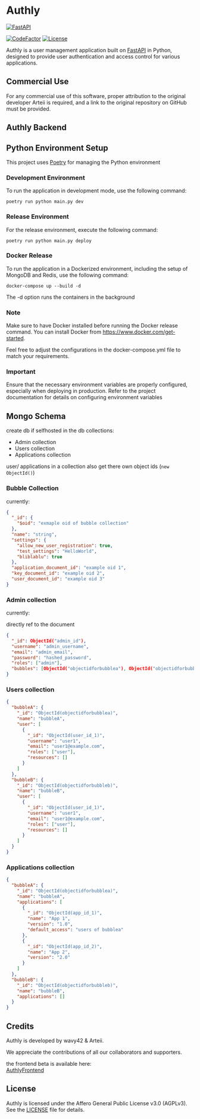# Authly

[![FastAPI](https://ziadoua.github.io/m3-Markdown-Badges/badges/FastAPI/fastapi3.svg)](https://fastapi.tiangolo.com/)

[![CodeFactor](https://www.codefactor.io/repository/github/wavy42/authly/badge)](https://www.codefactor.io/repository/github/wavy42/authly)
[![License](https://img.shields.io/github/license/Arteiii/Authly)](LICENSE)

Authly is a user management application built on [FastAPI](https://fastapi.tiangolo.com/) in Python, designed to provide user authentication and access control for various applications.

## Commercial Use

For any commercial use of this software, proper attribution to the original developer Arteii is required, and a link to the original repository on GitHub must be provided.

<!-- ## Table of Contents

- [Installation](#installation)
- [Usage](#usage)
- [Features](#features)
- [Contributing](#contributing)
- [Testing](#testing)
- [Credits](#credits)
- [License](#license)

## Installation

To set up Authly, please follow the instructions in the [Installation Guide](https://github.com/wavy42/authly/wiki/Installation-Guide) in our GitHub wiki.

For more detailed instructions and options, please refer to the same guide.

## Usage

Get started with Authly by following our setup guide, which can be found in the [Usage section of our GitHub wiki](https://github.com/wavy42/authly/wiki/Usage-Guide).
The wiki provides comprehensive information on all available options and configurations.

## Features

Authly offers a range of features, including but not limited to:

- User authentication and authorization
- Access control for different applications
- User subscription management

We are continuously developing and adding new features to enhance your user management experience. Stay tuned for more updates! -->

<!-- ## Contributing

We welcome contributions from the open-source community to make Authly even better. If you'd like to contribute, please check the [Contribution Guidelines](https://github.com/wavy42/authly/wiki/Contribution-Guidelines) in our GitHub wiki for details on how to get started. -->

<!-- ## Testing

We highly recommend writing tests for your application to ensure its reliability and functionality. You can find examples and instructions on how to run tests in the [Testing section of our GitHub wiki](https://github.com/wavy42/authly/wiki/Testing-Guide). -->

## Authly Backend

## Python Environment Setup

This project uses [Poetry](https://python-poetry.org/) for managing the Python environment

### Development Environment

To run the application in development mode, use the following command:

```shell
poetry run python main.py dev
```

### Release Environment

For the release environment, execute the following command:

```shell
poetry run python main.py deploy
```

### Docker Release

To run the application in a Dockerized environment, including the setup of MongoDB and Redis, use the following command:

```shell
docker-compose up --build -d
```

The -d option runs the containers in the background

### Note

Make sure to have Docker installed before running the Docker release command.
You can install Docker from <https://www.docker.com/get-started>.

Feel free to adjust the configurations in the docker-compose.yml file to match your requirements.

### Important

Ensure that the necessary environment variables are properly configured, especially when deploying in production.
Refer to the project documentation for details on configuring environment variables

## Mongo Schema

create db if selfhosted
in the db collections:

- Admin collection
- Users collection
- Applications collection

user/ applications in a collection also get there own object ids (`new ObjectId()`)

### Bubble Collection

currently:

```json
{
  "_id": {
    "$oid": "exmaple oid of bubble collection"
  },
  "name": "string",
  "settings": {
    "allow_new_user_registration": true,
    "test_settings": "HelloWorld",
    "bliblablu": true
  },
  "application_document_id": "example oid 1",
  "key_document_id": "example oid 2",
  "user_document_id": "example oid 3"
}
```

### Admin collection

currently:

directly ref to the document

```json
{
  "_id": ObjectId("admin_id"),
  "username": "admin_username",
  "email": "admin_email",
  "password": "hashed_password",
  "roles": ["admin"],
  "bubbles": [ObjectId("objectidforbubblea"), ObjectId("objectidforbubbleb")]
}
```

### Users collection

```json
{
  "bubbleA": {
    "_id": "ObjectId(objectidforbubblea)",
    "name": "bubbleA",
    "user": [
      {
        "_id": "ObjectId(user_id_1)",
        "username": "user1",
        "email": "user1@example.com",
        "roles": ["user"],
        "resources": []
      }
    ]
  },
  "bubbleB": {
    "_id": "ObjectId(objectidforbubbleb)",
    "name": "bubbleB",
    "user": [
      {
        "_id": "ObjectId(user_id_1)",
        "username": "user1",
        "email": "user1@example.com",
        "roles": ["user"],
        "resources": []
      }
    ]
  }
}
```

### Applications collection

```json
{
  "bubbleA": {
    "_id": "ObjectId(objectidforbubblea)",
    "name": "bubbleA",
    "applications": [
      {
        "_id": "ObjectId(app_id_1)",
        "name": "App 1",
        "version": "1.0",
        "default_access": "users of bubblea"
      },
      {
        "_id": "ObjectId(app_id_2)",
        "name": "App 2",
        "version": "2.0"
      }
    ]
  },
  "bubbleB": {
    "_id": "ObjectId(objectidforbubbleb)",
    "name": "bubbleB",
    "applications": []
  }
}
```

## Credits

Authly is developed by wavy42 & Arteii.

We appreciate the contributions of all our collaborators and supporters.

the frontend beta is available here:  
[AuthlyFrontend](https://github.com/Arteiii/AuthlyFrontend)

## License

Authly is licensed under the Affero General Public License v3.0 (AGPLv3). See the [LICENSE](LICENSE) file for details.
